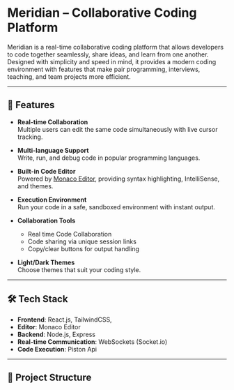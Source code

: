 # Meridian – Collaborative Coding Platform

Meridian is a real-time collaborative coding platform that allows developers to code together seamlessly, share ideas, and learn from one another. Designed with simplicity and speed in mind, it provides a modern coding environment with features that make pair programming, interviews, teaching, and team projects more efficient.

---

## 🚀 Features

- **Real-time Collaboration**  
  Multiple users can edit the same code simultaneously with live cursor tracking.

- **Multi-language Support**  
  Write, run, and debug code in popular programming languages.

- **Built-in Code Editor**  
  Powered by [Monaco Editor](https://microsoft.github.io/monaco-editor/), providing syntax highlighting, IntelliSense, and themes.

- **Execution Environment**  
  Run your code in a safe, sandboxed environment with instant output.

- **Collaboration Tools**
  - Real time Code Collaboration  
  - Code sharing via unique session links  
  - Copy/clear buttons for output handling  


- **Light/Dark Themes**  
  Choose themes that suit your coding style.

---

## 🛠️ Tech Stack

- **Frontend**: React.js, TailwindCSS, 
- **Editor**: Monaco Editor  
- **Backend**: Node.js, Express  
- **Real-time Communication**: WebSockets (Socket.io)  
- **Code Execution**: Piston Api  


---

## 📂 Project Structure

